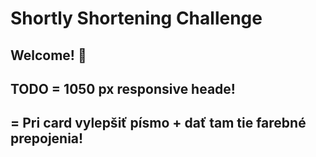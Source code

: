 # Shortly Shortening Challenge

## Welcome! 👋




## TODO = 1050 px responsive heade!
##      = Pri card vylepšiť písmo + dať tam tie farebné prepojenia!